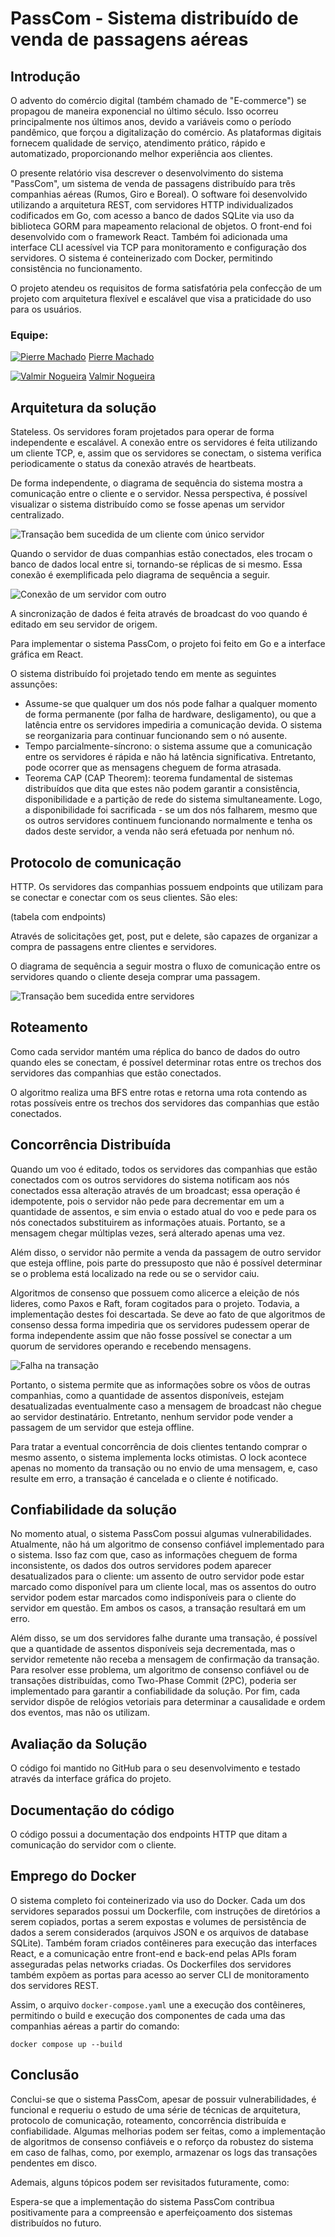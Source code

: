 # PassCom - Sistema distribuído de venda de passagens aéreas

## Introdução

O advento do comércio digital (também chamado de "E-commerce") se propagou de maneira exponencial no último século. Isso ocorreu principalmente nos últimos anos, devido a variáveis como o período pandêmico, que forçou a digitalização do comércio. As plataformas digitais fornecem qualidade de serviço, atendimento prático, rápido e automatizado, proporcionando melhor experiência aos clientes.

O presente relatório visa descrever o desenvolvimento do sistema "PassCom", um sistema de venda de passagens distribuído para três companhias aéreas (Rumos, Giro e Boreal). O software foi desenvolvido utilizando a arquitetura REST, com servidores HTTP individualizados codificados em Go, com acesso a banco de dados SQLite via uso da biblioteca GORM para mapeamento relacional de objetos. O front-end foi desenvolvido com o framework React. Também foi adicionada uma interface CLI acessível via TCP para monitoramento e configuração dos servidores. O sistema é conteinerizado com Docker, permitindo consistência no funcionamento.

O projeto atendeu os requisitos de forma satisfatória pela confecção de um projeto com arquitetura flexível e escalável que visa a praticidade do uso para os usuários.

### Equipe:

[![Pierre Machado](https://github.com/pierremachado.png?size=20)](https://github.com/pierremachado) [Pierre Machado](https://github.com/pierremachado)

[![Valmir Nogueira](https://github.com/valmirnogfilho.png?size=20)](https://github.com/valmirnogfilho) [Valmir Nogueira](https://github.com/valmirnogfilho)

## Arquitetura da solução

Stateless. Os servidores foram projetados para operar de forma independente e escalável. A conexão entre os servidores é feita utilizando um cliente TCP, e, assim que os servidores se conectam, o sistema verifica periodicamente o status da conexão através de heartbeats.

De forma independente, o diagrama de sequência do sistema mostra a comunicação entre o cliente e o servidor. Nessa perspectiva, é possível visualizar o sistema distribuído como se fosse apenas um servidor centralizado.

![Transação bem sucedida de um cliente com único servidor](docs/single-transaction-success.png)


Quando o servidor de duas companhias estão conectados, eles trocam o banco de dados local entre si, tornando-se réplicas de si mesmo. Essa conexão é exemplificada pelo diagrama de sequência a seguir.

![Conexão de um servidor com outro](docs/server-connection-diagram.png)

A sincronização de dados é feita através de broadcast do voo quando é editado em seu servidor de origem.

Para implementar o sistema PassCom, o projeto foi feito em Go e a interface gráfica em React.

O sistema distribuído foi projetado tendo em mente as seguintes assunções:

- Assume-se que qualquer um dos nós pode falhar a qualquer momento de forma permanente (por falha de hardware, desligamento), ou que a latência entre os servidores impediria a comunicação devida. O sistema se reorganizaria para continuar funcionando sem o nó ausente.
- Tempo parcialmente-síncrono: o sistema assume que a comunicação entre os servidores é rápida e não há latência significativa. Entretanto, pode ocorrer que as mensagens cheguem de forma atrasada.
- Teorema CAP (CAP Theorem): teorema fundamental de sistemas distribuídos que dita que estes não podem garantir a consistência, disponibilidade e a partição de rede do sistema simultaneamente. Logo, a disponibilidade foi sacrificada - se um dos nós falharem, mesmo que os outros servidores continuem funcionando normalmente e tenha os dados deste servidor, a venda não será efetuada por nenhum nó.

## Protocolo de comunicação

HTTP. Os servidores das companhias possuem endpoints que utilizam para se conectar e conectar com os seus clientes. São eles:

(tabela com endpoints)

Através de solicitações get, post, put e delete, são capazes de organizar a compra de passagens entre clientes e servidores.

O diagrama de sequência a seguir mostra o fluxo de comunicação entre os servidores quando o cliente deseja comprar uma passagem.

![Transação bem sucedida entre servidores](docs/distributed-transaction-success.png)

## Roteamento

Como cada servidor mantém uma réplica do banco de dados do outro quando eles se conectam, é possível determinar rotas entre os trechos dos servidores das companhias que estão conectados.

O algoritmo realiza uma BFS entre rotas e retorna uma rota contendo as rotas possíveis entre os trechos dos servidores das companhias que estão conectados.

## Concorrência Distribuída

Quando um voo é editado, todos os servidores das companhias que estão conectados com os outros servidores do sistema notificam aos nós conectados essa alteração através de um broadcast; essa operação é idempotente, pois o servidor não pede para decrementar em um a quantidade de assentos, e sim envia o estado atual do voo e pede para os nós conectados substituirem as informações atuais. Portanto, se a mensagem chegar múltiplas vezes, será alterado apenas uma vez.

Além disso, o servidor não permite a venda da passagem de outro servidor que esteja offline, pois parte do pressuposto que não é possível determinar se o problema está localizado na rede ou se o servidor caiu.

Algoritmos de consenso que possuem como alicerce a eleição de nós lideres, como Paxos e Raft, foram cogitados para o projeto. Todavia, a implementação destes foi descartada. Se deve ao fato de que algoritmos de consenso dessa forma impediria que os servidores pudessem operar de forma independente assim que não fosse possível se conectar a um quorum de servidores operando e recebendo mensagens.

![Falha na transação](docs/distributed-transaction-fail.png)

Portanto, o sistema permite que as informações sobre os vôos de outras companhias, como a quantidade de assentos disponíveis, estejam desatualizadas eventualmente caso a mensagem de broadcast não chegue ao servidor destinatário. Entretanto, nenhum servidor pode vender a passagem de um servidor que esteja offline.

Para tratar a eventual concorrência de dois clientes tentando comprar o mesmo assento, o sistema implementa locks otimistas. O lock acontece apenas no momento da transação ou no envio de uma mensagem, e, caso resulte em erro, a transação é cancelada e o cliente é notificado.

## Confiabilidade da solução

No momento atual, o sistema PassCom possui algumas vulnerabilidades. Atualmente, não há um algoritmo de consenso confiável implementado para o sistema. Isso faz com que, caso as informações cheguem de forma inconsistente, os dados dos outros servidores podem aparecer desatualizados para o cliente: um assento de outro servidor pode estar marcado como disponível para um cliente local, mas os assentos do outro servidor podem estar marcados como indisponíveis para o cliente do servidor em questão. Em ambos os casos, a transação resultará em um erro. 

Além disso, se um dos servidores falhe durante uma transação, é possível que a quantidade de assentos disponíveis seja decrementada, mas o servidor remetente não receba a mensagem de confirmação da transação. Para resolver esse problema, um algoritmo de consenso confiável ou de transações distribuídas, como Two-Phase Commit (2PC), poderia ser implementado para garantir a confiabilidade da solução. Por fim, cada servidor dispõe de relógios vetoriais para determinar a causalidade e ordem dos eventos, mas não os utilizam.

## Avaliação da Solução

O código foi mantido no GitHub para o seu desenvolvimento e testado através da interface gráfica do projeto.

## Documentação do código

O código possui a documentação dos endpoints HTTP que ditam a comunicação do servidor com o cliente.

## Emprego do Docker

O sistema completo foi conteinerizado via uso do Docker. Cada um dos servidores separados possui um Dockerfile, com instruções de diretórios a serem copiados, portas a serem expostas e volumes de persistência de dados a serem considerados (arquivos JSON e os arquivos de database SQLite). Também foram criados contêineres para execução das interfaces React, e a comunicação entre front-end e back-end pelas APIs foram asseguradas pelas networks criadas. Os Dockerfiles dos servidores também expõem as portas para acesso ao server CLI de monitoramento dos servidores REST.

Assim, o arquivo `docker-compose.yaml` une a execução dos contêineres, permitindo o build e execução dos componentes de cada uma das companhias aéreas a partir do comando:

```
docker compose up --build
```

## Conclusão

Conclui-se que o sistema PassCom, apesar de possuir vulnerabilidades, é funcional e requeriu o estudo de uma série de técnicas de arquitetura, protocolo de comunicação, roteamento, concorrência distribuída e confiabilidade. Algumas melhorias podem ser feitas, como a implementação de algoritmos de consenso confiáveis e o reforço da robustez do sistema em caso de falhas, como, por exemplo, armazenar os logs das transações pendentes em disco.

Ademais, alguns tópicos podem ser revisitados futuramente, como:


 Espera-se que a implementação do sistema PassCom contribua positivamente para a compreensão e aperfeiçoamento dos sistemas distribuídos no futuro.